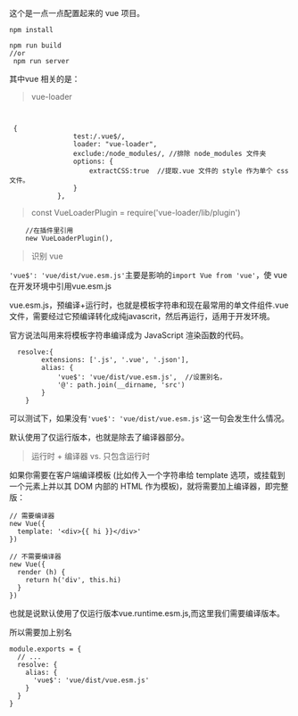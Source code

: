 这个是一点一点配置起来的 vue 项目。
```$xslt
npm install

npm run build
//or
 npm run server
```
其中vue 相关的是：
>vue-loader

```


 {
                test:/.vue$/,
                loader: "vue-loader",
                exclude:/node_modules/, //排除 node_modules 文件夹
                options: {
                    extractCSS:true  //提取.vue 文件的 style 作为单个 css 文件。
                }
            },

```
>const VueLoaderPlugin = require('vue-loader/lib/plugin')
```
    //在插件里引用
    new VueLoaderPlugin(),
```
>识别 vue

`'vue$': 'vue/dist/vue.esm.js'`主要是影响的`import Vue from 'vue'`，使 vue 在开发环境中引用vue.esm.js

vue.esm.js，预编译+运行时，也就是模板字符串和现在最常用的单文件组件.vue文件，需要经过它预编译转化成纯javascrit，然后再运行，适用于开发环境。

官方说法叫用来将模板字符串编译成为 JavaScript 渲染函数的代码。
```
  resolve:{
        extensions: ['.js', '.vue', '.json'],
        alias: {
            'vue$': 'vue/dist/vue.esm.js',  //设置别名，
            '@': path.join(__dirname, 'src')
        }
    }

```
可以测试下，如果没有`'vue$': 'vue/dist/vue.esm.js'`这一句会发生什么情况。

默认使用了仅运行版本，也就是除去了编译器部分。

>运行时 + 编译器 vs. 只包含运行时

如果你需要在客户端编译模板 (比如传入一个字符串给 template 选项，或挂载到一个元素上并以其 DOM 内部的 HTML 作为模板)，就将需要加上编译器，即完整版：
```
// 需要编译器
new Vue({
  template: '<div>{{ hi }}</div>'
})

// 不需要编译器
new Vue({
  render (h) {
    return h('div', this.hi)
  }
})

```
也就是说默认使用了仅运行版本vue.runtime.esm.js,而这里我们需要编译版本。

所以需要加上别名
```
module.exports = {
  // ...
  resolve: {
    alias: {
      'vue$': 'vue/dist/vue.esm.js' 
    }
  }
}
```
